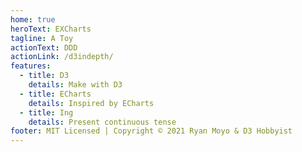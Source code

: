 ```yaml
---
home: true
heroText: EXCharts
tagline: A Toy
actionText: DDD
actionLink: /d3indepth/
features:
  - title: D3
    details: Make with D3
  - title: ECharts
    details: Inspired by ECharts
  - title: Ing
    details: Present continuous tense
footer: MIT Licensed | Copyright © 2021 Ryan Moyo & D3 Hobbyist
---
```


